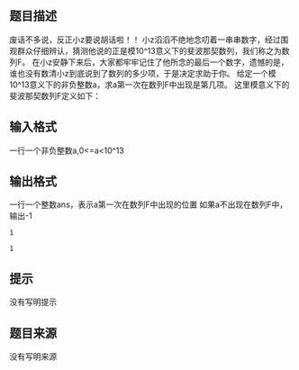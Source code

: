 


## 题目描述
废话不多说，反正小z要说胡话啦！！
小z滔滔不绝地念叨着一串串数字，经过围观群众仔细辨认，猜测他说的正是模10^13意义下的斐波那契数列，我们称之为数列F。
在小z安静下来后，大家都牢牢记住了他所念的最后一个数字，遗憾的是，谁也没有数清小z到底说到了数列的多少项，于是决定求助于你。
给定一个模10^13意义下的非负整数a，求a第一次在数列F中出现是第几项。
这里模意义下的斐波那契数列F定义如下：
## 输入格式
一行一个非负整数a,0<=a<10^13
## 输出格式
一行一个整数ans，表示a第一次在数列F中出现的位置
如果a不出现在数列F中，输出-1

```input1
1

```
```output1
1
```

## 提示
没有写明提示
## 题目来源
没有写明来源


